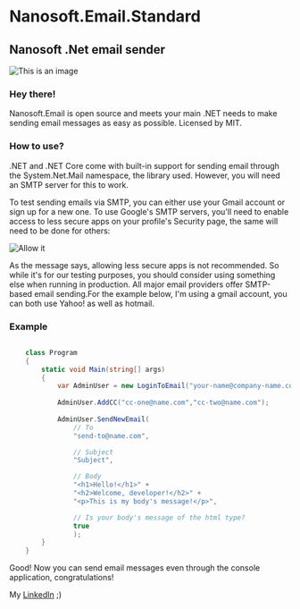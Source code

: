 # Nanosoft.Email.Standard
## Nanosoft .Net email sender
![This is an image](https://res.infoq.com/news/2020/11/microsoft-releases-dotnet-5/en/headerimage/croppted-world-of-dotnet-1605034490880.jpg)

### Hey there!
Nanosoft.Email is open source and meets your main .NET needs to make sending email messages as easy as possible. Licensed by MIT.


### How to use?

.NET and .NET Core come with built-in support for sending email through the System.Net.Mail namespace, the library used. However, you will need an SMTP server for this to work.

To test sending emails via SMTP, you can either use your Gmail account or sign up for a new one. To use Google's SMTP servers, you'll need to enable access to less secure apps on your profile's Security page, the same will need to be done for others:

![Allow it](https://blog.elmah.io/content/images/2020/02/less-secure-app-access-1.png)

As the message says, allowing less secure apps is not recommended. So while it's for our testing purposes, you should consider using something else when running in production. All major email providers offer SMTP-based email sending.For the example below, I'm using a gmail account, you can both use Yahoo! as well as hotmail.

### Example
```csharp

    class Program
    {
        static void Main(string[] args)
        {
            var AdminUser = new LoginToEmail("your-name@company-name.com","your-password");
            
            AdminUser.AddCC("cc-one@name.com","cc-two@name.com");
            
            AdminUser.SendNewEmail(
                // To
                "send-to@name.com",

                // Subject
                "Subject",

                // Body
                "<h1>Hello!</h1>" +
                "<h2>Welcome, developer!</h2>" +
                "<p>This is my body's message!</p>",

                // Is your body's message of the html type?
                true
                );
        }
    }
```
Good! Now you can send email messages even through the console application, congratulations!


My [LinkedIn](https://www.linkedin.com/in/proramos/) ;)
